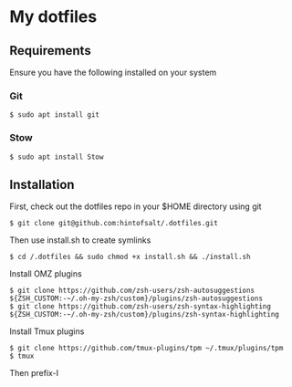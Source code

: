 # My dotfiles

## Requirements

Ensure you have the following installed on your system

### Git

```
$ sudo apt install git
```

### Stow

```
$ sudo apt install Stow
```

## Installation

First, check out the dotfiles repo in your $HOME directory using git

```
$ git clone git@github.com:hintofsalt/.dotfiles.git
```

Then use install.sh to create symlinks

```
$ cd /.dotfiles && sudo chmod +x install.sh && ./install.sh
```

Install OMZ plugins

```
$ git clone https://github.com/zsh-users/zsh-autosuggestions ${ZSH_CUSTOM:-~/.oh-my-zsh/custom}/plugins/zsh-autosuggestions
$ git clone https://github.com/zsh-users/zsh-syntax-highlighting ${ZSH_CUSTOM:-~/.oh-my-zsh/custom}/plugins/zsh-syntax-highlighting
```

Install Tmux plugins

```
$ git clone https://github.com/tmux-plugins/tpm ~/.tmux/plugins/tpm
$ tmux
```
Then prefix-I